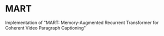 # MART
Implementation of "MART: Memory-Augmented Recurrent Transformer for Coherent Video Paragraph Captioning"
